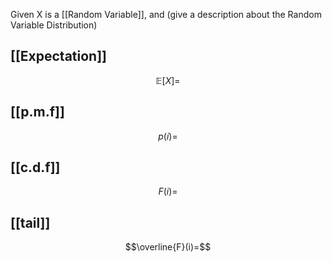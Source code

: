 
Given X is a  [[Random Variable]], and (give a description about the Random Variable Distribution)
## [[Expectation]]
$$\mathbb{E}[X] = $$
## [[p.m.f]]
$$p(i)=$$
## [[c.d.f]]
$$F(i)=$$
## [[tail]] 
$$\overline{F}(i)=$$
